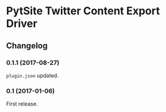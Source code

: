 # PytSite Twitter Content Export Driver

## Changelog

### 0.1.1 (2017-08-27)
`plugin.json` updated.


### 0.1 (2017-01-06)
First release.
